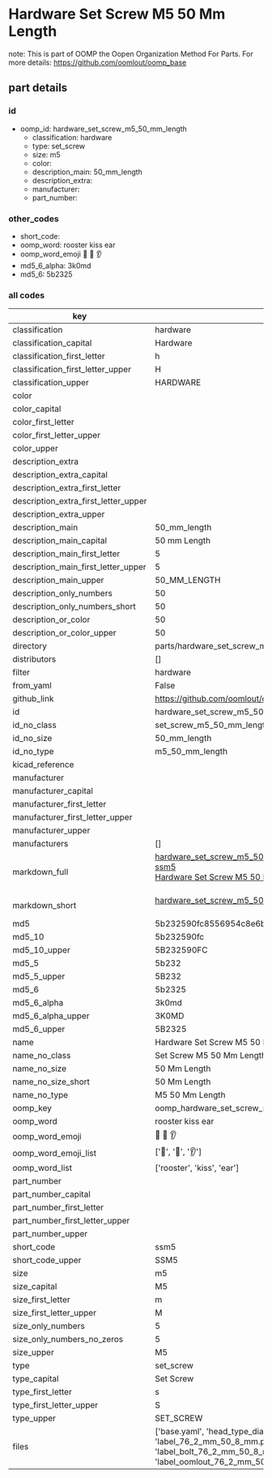 # Hardware Set Screw M5 50 Mm Length  

note: This is part of OOMP the Oopen Organization Method For Parts. For more details: https://github.com/oomlout/oomp_base

##  part details





### id
* oomp_id: hardware_set_screw_m5_50_mm_length
  * classification: hardware
  * type: set_screw
  * size: m5
  * color: 
  * description_main: 50_mm_length
  * description_extra: 
  * manufacturer: 
  * part_number: 

### other_codes
* short_code: 
* oomp_word: rooster kiss ear
* oomp_word_emoji :rooster: :kiss: :ear:
* md5_6_alpha: 3k0md
* md5_6: 5b2325

### all codes 
| key | value |  
| --- | --- |  
| classification | hardware |  
| classification_capital | Hardware |  
| classification_first_letter | h |  
| classification_first_letter_upper | H |  
| classification_upper | HARDWARE |  
| color |  |  
| color_capital |  |  
| color_first_letter |  |  
| color_first_letter_upper |  |  
| color_upper |  |  
| description_extra |  |  
| description_extra_capital |  |  
| description_extra_first_letter |  |  
| description_extra_first_letter_upper |  |  
| description_extra_upper |  |  
| description_main | 50_mm_length |  
| description_main_capital | 50 mm Length |  
| description_main_first_letter | 5 |  
| description_main_first_letter_upper | 5 |  
| description_main_upper | 50_MM_LENGTH |  
| description_only_numbers | 50 |  
| description_only_numbers_short | 50 |  
| description_or_color | 50 |  
| description_or_color_upper | 50 |  
| directory | parts/hardware_set_screw_m5_50_mm_length |  
| distributors | [] |  
| filter | hardware |  
| from_yaml | False |  
| github_link | https://github.com/oomlout/oomlout_oomp_part_src/tree/main/parts/hardware_set_screw_m5_50_mm_length/working |  
| id | hardware_set_screw_m5_50_mm_length |  
| id_no_class | set_screw_m5_50_mm_length |  
| id_no_size | 50_mm_length |  
| id_no_type | m5_50_mm_length |  
| kicad_reference |  |  
| manufacturer |  |  
| manufacturer_capital |  |  
| manufacturer_first_letter |  |  
| manufacturer_first_letter_upper |  |  
| manufacturer_upper |  |  
| manufacturers | [] |  
| markdown_full | [hardware_set_screw_m5_50_mm_length](https://github.com/oomlout/oomlout_oomp_part_src/tree/main/parts/hardware_set_screw_m5_50_mm_length/working)<br>[ssm5](https://github.com/oomlout/oomlout_oomp_part_src/tree/main/parts/hardware_set_screw_m5_50_mm_length/working)<br>[Hardware Set Screw M5 50 Mm Length](https://github.com/oomlout/oomlout_oomp_part_src/tree/main/parts/hardware_set_screw_m5_50_mm_length/working)<br><br> |  
| markdown_short | [hardware_set_screw_m5_50_mm_length](https://github.com/oomlout/oomlout_oomp_part_src/tree/main/parts/hardware_set_screw_m5_50_mm_length/working)<br><br> |  
| md5 | 5b232590fc8556954c8e6b9ee4b2e518 |  
| md5_10 | 5b232590fc |  
| md5_10_upper | 5B232590FC |  
| md5_5 | 5b232 |  
| md5_5_upper | 5B232 |  
| md5_6 | 5b2325 |  
| md5_6_alpha | 3k0md |  
| md5_6_alpha_upper | 3K0MD |  
| md5_6_upper | 5B2325 |  
| name | Hardware Set Screw M5 50 Mm Length |  
| name_no_class | Set Screw M5 50 Mm Length |  
| name_no_size | 50 Mm Length |  
| name_no_size_short | 50 Mm Length |  
| name_no_type | M5 50 Mm Length |  
| oomp_key | oomp_hardware_set_screw_m5_50_mm_length |  
| oomp_word | rooster kiss ear |  
| oomp_word_emoji | :rooster: :kiss: :ear: |  
| oomp_word_emoji_list | [':rooster:', ':kiss:', ':ear:'] |  
| oomp_word_list | ['rooster', 'kiss', 'ear'] |  
| part_number |  |  
| part_number_capital |  |  
| part_number_first_letter |  |  
| part_number_first_letter_upper |  |  
| part_number_upper |  |  
| short_code | ssm5 |  
| short_code_upper | SSM5 |  
| size | m5 |  
| size_capital | M5 |  
| size_first_letter | m |  
| size_first_letter_upper | M |  
| size_only_numbers | 5 |  
| size_only_numbers_no_zeros | 5 |  
| size_upper | M5 |  
| type | set_screw |  
| type_capital | Set Screw |  
| type_first_letter | s |  
| type_first_letter_upper | S |  
| type_upper | SET_SCREW |  
| files | ['base.yaml', 'head_type_diagram.png', 'label_15_mm_30_mm.pdf', 'label_15_mm_30_mm.svg', 'label_76_2_mm_50_8_mm.pdf', 'label_76_2_mm_50_8_mm.svg', 'label_bolt_76_2_mm_50_8_mm.pdf', 'label_bolt_76_2_mm_50_8_mm.svg', 'label_oomlout_76_2_mm_50_8_mm.pdf', 'label_oomlout_76_2_mm_50_8_mm.svg', 'readme.md', 'type_diagram.png', 'working.json', 'working.yaml'] |  
